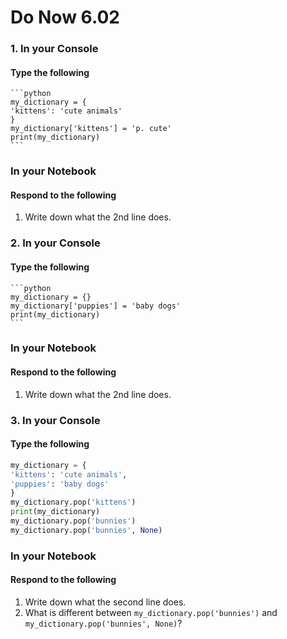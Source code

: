 # Do Now 6.02

### 1. In your Console
#### Type the following
    ```python
    my_dictionary = {
    'kittens': 'cute animals'
    }
    my_dictionary['kittens'] = 'p. cute'
    print(my_dictionary)
    ```
### In your Notebook
#### Respond to the following
1. Write down what the 2nd line does.

### 2. In your Console
#### Type the following

    ```python
    my_dictionary = {}
    my_dictionary['puppies'] = 'baby dogs'
    print(my_dictionary)
    ```
### In your Notebook
#### Respond to the following
1. Write down what the 2nd line does.

### 3. In your Console
#### Type the following

```python
my_dictionary = {
'kittens': 'cute animals',
'puppies': 'baby dogs'
}
my_dictionary.pop('kittens')
print(my_dictionary)
my_dictionary.pop('bunnies')
my_dictionary.pop('bunnies', None)
```
### In your Notebook
#### Respond to the following
1. Write down what the second line does. 
2. What is different between `my_dictionary.pop('bunnies')` and `my_dictionary.pop('bunnies', None)`?
